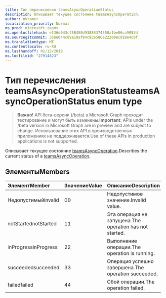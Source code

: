 ```yaml
---
title: Тип перечисления teamsAsyncOperationStatus
description: Описывает текущее состояние teamsAsyncOperation.
author: nkramer
localization_priority: Normal
ms.prod: microsoft-teams
ms.openlocfilehash: e136d043cf58480d93888374558a1be06ca9053d
ms.sourcegitcommit: 36be044c89a19af84c93e586e22200ec919e4c9f
ms.translationtype: MT
ms.contentlocale: ru-RU
ms.lasthandoff: 01/12/2019
ms.locfileid: "27914823"
---
```

# <a name="teamsasyncoperationstatus-enum-type"></a><span data-ttu-id="a0a43-103">Тип перечисления teamsAsyncOperationStatus</span><span class="sxs-lookup"><span data-stu-id="a0a43-103">teamsAsyncOperationStatus enum type</span></span>

> <span data-ttu-id="a0a43-104">**Важно!** API бета-версии (/beta) в Microsoft Graph проходят тестирование и могут быть изменены.</span><span class="sxs-lookup"><span data-stu-id="a0a43-104">**Important:** APIs under the /beta version in Microsoft Graph are in preview and are subject to change.</span></span> <span data-ttu-id="a0a43-105">Использование этих API в производственных приложениях не поддерживается.</span><span class="sxs-lookup"><span data-stu-id="a0a43-105">Use of these APIs in production applications is not supported.</span></span>

<span data-ttu-id="a0a43-106">Описывает текущее состояние [teamsAsyncOperation](teamsasyncoperation.md).</span><span class="sxs-lookup"><span data-stu-id="a0a43-106">Describes the current status of a [teamsAsyncOperation](teamsasyncoperation.md).</span></span>

## <a name="members"></a><span data-ttu-id="a0a43-107">Элементы</span><span class="sxs-lookup"><span data-stu-id="a0a43-107">Members</span></span>

| <span data-ttu-id="a0a43-108">Элемент</span><span class="sxs-lookup"><span data-stu-id="a0a43-108">Member</span></span> | <span data-ttu-id="a0a43-109">Значение</span><span class="sxs-lookup"><span data-stu-id="a0a43-109">Value</span></span>| <span data-ttu-id="a0a43-110">Описание</span><span class="sxs-lookup"><span data-stu-id="a0a43-110">Description</span></span> |
|:---------------|:--------|:----------|
|<span data-ttu-id="a0a43-111">Недопустимый</span><span class="sxs-lookup"><span data-stu-id="a0a43-111">invalid</span></span>|<span data-ttu-id="a0a43-112">0</span><span class="sxs-lookup"><span data-stu-id="a0a43-112">0</span></span>|<span data-ttu-id="a0a43-113">Недопустимое значение.</span><span class="sxs-lookup"><span data-stu-id="a0a43-113">Invalid value.</span></span>|
|<span data-ttu-id="a0a43-114">notStarted</span><span class="sxs-lookup"><span data-stu-id="a0a43-114">notStarted</span></span>|<span data-ttu-id="a0a43-115">1</span><span class="sxs-lookup"><span data-stu-id="a0a43-115">1</span></span>|<span data-ttu-id="a0a43-116">Эта операция не запущена.</span><span class="sxs-lookup"><span data-stu-id="a0a43-116">The operation has not started.</span></span>|
|<span data-ttu-id="a0a43-117">inProgress</span><span class="sxs-lookup"><span data-stu-id="a0a43-117">inProgress</span></span>|<span data-ttu-id="a0a43-118">2</span><span class="sxs-lookup"><span data-stu-id="a0a43-118">2</span></span>|<span data-ttu-id="a0a43-119">Выполнение операции.</span><span class="sxs-lookup"><span data-stu-id="a0a43-119">The operation is running.</span></span>|
|<span data-ttu-id="a0a43-120">succeeded</span><span class="sxs-lookup"><span data-stu-id="a0a43-120">succeeded</span></span>|<span data-ttu-id="a0a43-121">3</span><span class="sxs-lookup"><span data-stu-id="a0a43-121">3</span></span>|<span data-ttu-id="a0a43-122">Операция успешно завершена.</span><span class="sxs-lookup"><span data-stu-id="a0a43-122">The operation succeeded.</span></span>|
|<span data-ttu-id="a0a43-123">failed</span><span class="sxs-lookup"><span data-stu-id="a0a43-123">failed</span></span>|<span data-ttu-id="a0a43-124">4</span><span class="sxs-lookup"><span data-stu-id="a0a43-124">4</span></span>|<span data-ttu-id="a0a43-125">Сбой операции.</span><span class="sxs-lookup"><span data-stu-id="a0a43-125">The operation failed.</span></span>|
